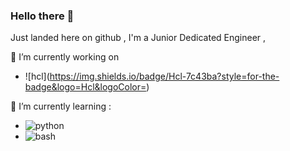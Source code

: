### Hello there 👋
Just landed here on github , I'm a Junior Dedicated Engineer ,


🔭 I’m currently working on
- ![hcl](https://img.shields.io/badge/Hcl-7c43ba?style=for-the-badge&logo=Hcl&logoColor=<Logo Color>)


🌱 I’m currently learning :
- ![python](https://img.shields.io/badge/Python-ffce3f?style=for-the-badge&logo=Python&logoColor=386e9f)
- ![bash](https://img.shields.io/badge/Bash-000000?style=for-the-badge&logo=Bash&logoColor=white)


<!--
![github](https://img.shields.io/badge/GitHub-000000?style=for-the-badge&logo=GitHub&logoColor=white)]
**lo-yuta/lo-yuta** is a ✨ _special_ ✨ repository because its `README.md` (this file) appears on your GitHub profile.
Here are some ideas to get you started:
- 🔭 I’m currently working on ...
- 🌱 I’m currently learning ...
- 👯 I’m looking to collaborate on ...
- 🤔 I’m looking for help with ...
- 💬 Ask me about ...
- 📫 How to reach me: ...
- 😄 Pronouns: ...
- ⚡ Fun fact: ...
-->
